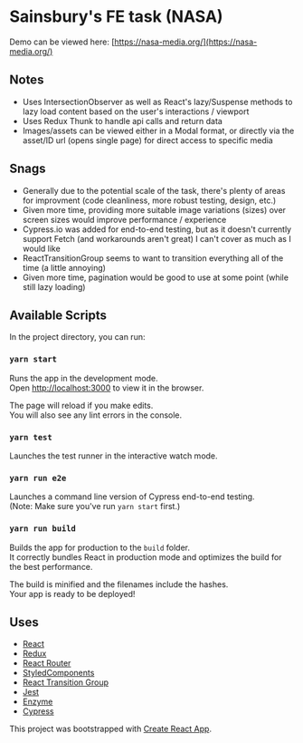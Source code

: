 # Sainsbury's FE task (NASA)

Demo can be viewed here: [https://nasa-media.org/](https://nasa-media.org/)

## Notes

- Uses IntersectionObserver as well as React's lazy/Suspense methods to lazy load content based on the user's interactions / viewport
- Uses Redux Thunk to handle api calls and return data
- Images/assets can be viewed either in a Modal format, or directly via the asset/ID url (opens single page) for direct access to specific media

## Snags

- Generally due to the potential scale of the task, there's plenty of areas for improvment (code cleanliness, more robust testing, design, etc.)
- Given more time, providing more suitable image variations (sizes) over screen sizes would improve performance / experience
- Cypress.io was added for end-to-end testing, but as it doesn't currently support Fetch (and workarounds aren't great) I can't cover as much as I would like
- ReactTransitionGroup seems to want to transition everything all of the time (a little annoying)
- Given more time, pagination would be good to use at some point (while still lazy loading)

## Available Scripts

In the project directory, you can run:

### `yarn start`

Runs the app in the development mode.<br>
Open [http://localhost:3000](https://localhost:3000) to view it in the browser.

The page will reload if you make edits.<br>
You will also see any lint errors in the console.

### `yarn test`

Launches the test runner in the interactive watch mode.<br>

### `yarn run e2e`

Launches a command line version of Cypress end-to-end testing.<br>
(Note: Make sure you've run `yarn start` first.)<br>

### `yarn run build`

Builds the app for production to the `build` folder.<br>
It correctly bundles React in production mode and optimizes the build for the best performance.

The build is minified and the filenames include the hashes.<br>
Your app is ready to be deployed!

## Uses

- [React](https://reactjs.org/)
- [Redux](https://redux.js.org/)
- [React Router](https://reacttraining.com/react-router/web/guides/quick-start)
- [StyledComponents](https://www.styled-components.com/)
- [React Transition Group](https://reactcommunity.org/react-transition-group/)
- [Jest](https://jestjs.io/en/)
- [Enzyme](https://airbnb.io/enzyme/)
- [Cypress](https://www.cypress.io/)

This project was bootstrapped with [Create React App](https://github.com/facebook/create-react-app).
